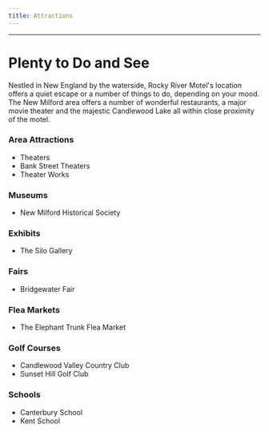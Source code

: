 ```yaml
---
title: Attractions
---
```

***
# Plenty to Do and See
 
Nestled in New England by the waterside, Rocky River Motel's location offers a quiet escape or a number of things to do, depending on your mood. The New Milford area offers a number of wonderful restaurants, a major movie theater and the majestic Candlewood Lake all within close proximity of the motel.
 
### Area Attractions
- Theaters
- Bank Street Theaters
- Theater Works
 
### Museums
- New Milford Historical Society
 
### Exhibits
- The Silo Gallery
 
### Fairs
- Bridgewater Fair
 
### Flea Markets
- The Elephant Trunk Flea Market
 
### Golf Courses
- Candlewood Valley Country Club
- Sunset Hill Golf Club
 
### Schools
- Canterbury School
- Kent School